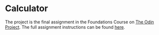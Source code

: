 # Calculator

The project is the final assignment in the Foundations Course on [The Odin Project](https://www.theodinproject.com/).  The full assignment instructions can be found [here](https://www.theodinproject.com/lessons/foundations-calculator).